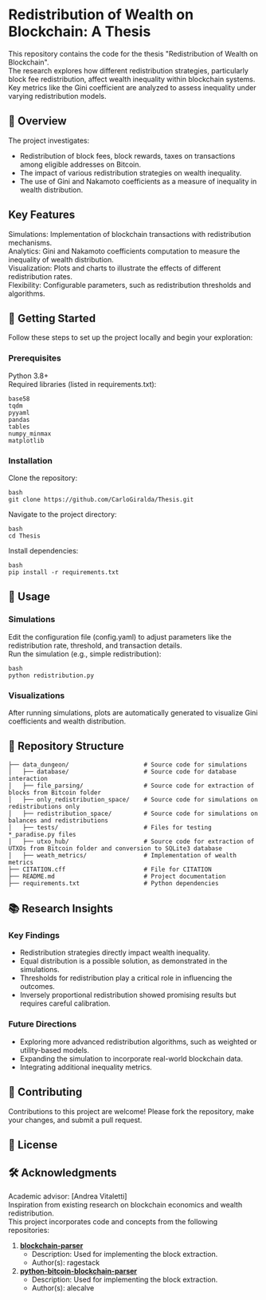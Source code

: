 # Redistribution of Wealth on Blockchain: A Thesis
This repository contains the code for the thesis "Redistribution of Wealth on Blockchain".\
The research explores how different redistribution strategies, particularly block fee redistribution, affect wealth inequality within blockchain systems. Key metrics like the Gini coefficient are analyzed to assess inequality under varying redistribution models.

## 📜 Overview
The project investigates:

- Redistribution of block fees, block rewards, taxes on transactions among eligible addresses on Bitcoin.
- The impact of various redistribution strategies on wealth inequality.
- The use of Gini and Nakamoto coefficients as a measure of inequality in wealth distribution.

## Key Features
Simulations: Implementation of blockchain transactions with redistribution mechanisms.\
Analytics: Gini and Nakamoto coefficients computation to measure the inequality of wealth distribution.\
Visualization: Plots and charts to illustrate the effects of different redistribution rates.\
Flexibility: Configurable parameters, such as redistribution thresholds and algorithms.

## 🚀 Getting Started
Follow these steps to set up the project locally and begin your exploration:

### Prerequisites
Python 3.8+\
Required libraries (listed in requirements.txt):
````
base58
tqdm
pyyaml
pandas
tables
numpy_minmax
matplotlib
````
### Installation
Clone the repository:
````
bash
git clone https://github.com/CarloGiralda/Thesis.git
````
Navigate to the project directory:
````
bash
cd Thesis
````
Install dependencies:
````
bash
pip install -r requirements.txt
````

## 🧪 Usage

### Simulations
Edit the configuration file (config.yaml) to adjust parameters like the redistribution rate, threshold, and transaction details.\
Run the simulation (e.g., simple redistribution):
````
bash
python redistribution.py
````
### Visualizations
After running simulations, plots are automatically generated to visualize Gini coefficients and wealth distribution.

## 📂 Repository Structure
````
├── data_dungeon/                     # Source code for simulations
│   ├── database/                     # Source code for database interaction
│   ├── file_parsing/                 # Source code for extraction of blocks from Bitcoin folder
│   ├── only_redistribution_space/    # Source code for simulations on redistributions only
│   ├── redistribution_space/         # Source code for simulations on balances and redistributions
│   ├── tests/                        # Files for testing *_paradise.py files
│   ├── utxo_hub/                     # Source code for extraction of UTXOs from Bitcoin folder and conversion to SQLite3 database
│   ├── weath_metrics/                # Implementation of wealth metrics
├── CITATION.cff                      # File for CITATION
├── README.md                         # Project documentation
├── requirements.txt                  # Python dependencies
````

## 📚 Research Insights

### Key Findings
- Redistribution strategies directly impact wealth inequality.
- Equal distribution is a possible solution, as demonstrated in the simulations.
- Thresholds for redistribution play a critical role in influencing the outcomes.
- Inversely proportional redistribution showed promising results but requires careful calibration.
### Future Directions
- Exploring more advanced redistribution algorithms, such as weighted or utility-based models.
- Expanding the simulation to incorporate real-world blockchain data.
- Integrating additional inequality metrics.

## 🤝 Contributing
Contributions to this project are welcome! Please fork the repository, make your changes, and submit a pull request.

## 📄 License

## 🛠️ Acknowledgments
Academic advisor: [Andrea Vitaletti]\
Inspiration from existing research on blockchain economics and wealth redistribution.\
This project incorporates code and concepts from the following repositories:
1. **[blockchain-parser](https://github.com/ragestack/blockchain-parser)**
   - Description: Used for implementing the block extraction.
   - Author(s): ragestack
2. **[python-bitcoin-blockchain-parser](https://github.com/alecalve/python-bitcoin-blockchain-parser)**
   - Description: Used for implementing the block extraction.
   - Author(s): alecalve
